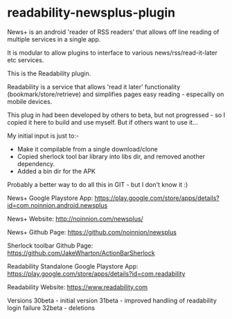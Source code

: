 readability-newsplus-plugin
===========================

News+ is an android 'reader of RSS readers' that allows off line reading of multiple services in a single app.

It is modular to allow plugins to interface to various news/rss/read-it-later etc services.

This is the Readability plugin.

Readability is a service that allows 'read it later' functionality (bookmark/store/retrieve) and simplifies pages
easy reading - especailly on mobile devices.

This plug in had been developed by others to beta, but not progressed - so I copied it here to build and use myself.
But if others want to use it...

My initial input is just to:-
- Make it compilable from a single download/clone
- Copied sherlock tool bar library into libs dir, and removed another dependency.
- Added a bin dir for the APK

Probably a better way to do all this in GIT - but I don't know it :)

News+ Google Playstore App:
https://play.google.com/store/apps/details?id=com.noinnion.android.newsplus

News+ Website:
http://noinnion.com/newsplus/

News+ Github Page:
https://github.com/noinnion/newsplus

Sherlock toolbar Github Page:
https://github.com/JakeWharton/ActionBarSherlock

Readability Standalone Google Playstore App:
https://play.google.com/store/apps/details?id=com.readability

Readability Website:
https://www.readability.com

Versions
30beta - initial version
31beta - improved handling of readability login failure
32beta - deletions
